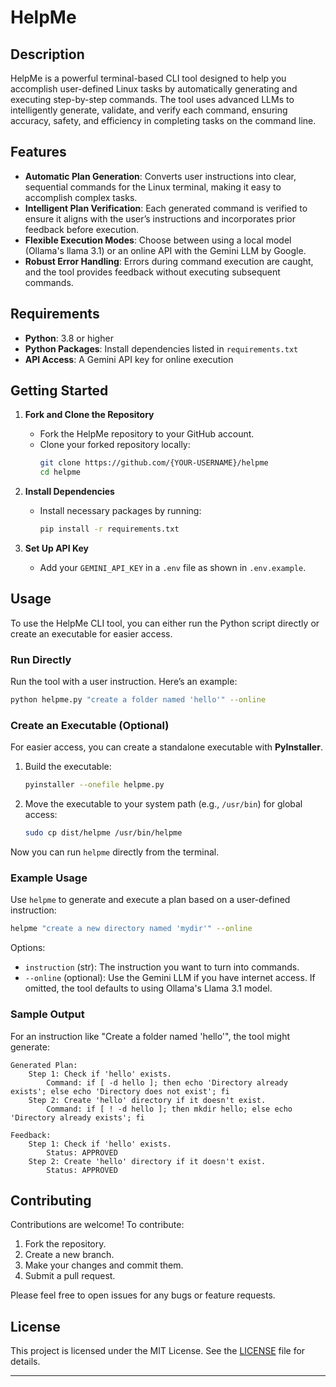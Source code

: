 # HelpMe

## Description

HelpMe is a powerful terminal-based CLI tool designed to help you accomplish user-defined Linux tasks by automatically generating and executing step-by-step commands. The tool uses advanced LLMs to intelligently generate, validate, and verify each command, ensuring accuracy, safety, and efficiency in completing tasks on the command line.

## Features

- **Automatic Plan Generation**: Converts user instructions into clear, sequential commands for the Linux terminal, making it easy to accomplish complex tasks.
- **Intelligent Plan Verification**: Each generated command is verified to ensure it aligns with the user’s instructions and incorporates prior feedback before execution.
- **Flexible Execution Modes**: Choose between using a local model (Ollama's llama 3.1) or an online API with the Gemini LLM by Google.
- **Robust Error Handling**: Errors during command execution are caught, and the tool provides feedback without executing subsequent commands.

## Requirements

- **Python**: 3.8 or higher
- **Python Packages**: Install dependencies listed in `requirements.txt`
- **API Access**: A Gemini API key for online execution

## Getting Started

1. **Fork and Clone the Repository**

   - Fork the HelpMe repository to your GitHub account.
   - Clone your forked repository locally:
     ```bash
     git clone https://github.com/{YOUR-USERNAME}/helpme
     cd helpme
     ```

2. **Install Dependencies**

   - Install necessary packages by running:
     ```bash
     pip install -r requirements.txt
     ```

3. **Set Up API Key**
   - Add your `GEMINI_API_KEY` in a `.env` file as shown in `.env.example`.

## Usage

To use the HelpMe CLI tool, you can either run the Python script directly or create an executable for easier access.

### Run Directly

Run the tool with a user instruction. Here’s an example:

```bash
python helpme.py "create a folder named 'hello'" --online
```

### Create an Executable (Optional)

For easier access, you can create a standalone executable with **PyInstaller**.

1. Build the executable:
   ```bash
   pyinstaller --onefile helpme.py
   ```
2. Move the executable to your system path (e.g., `/usr/bin`) for global access:
   ```bash
   sudo cp dist/helpme /usr/bin/helpme
   ```

Now you can run `helpme` directly from the terminal.

### Example Usage

Use `helpme` to generate and execute a plan based on a user-defined instruction:

```bash
helpme "create a new directory named 'mydir'" --online
```

Options:

- `instruction` (str): The instruction you want to turn into commands.
- `--online` (optional): Use the Gemini LLM if you have internet access. If omitted, the tool defaults to using Ollama's Llama 3.1 model.

### Sample Output

For an instruction like "Create a folder named 'hello'", the tool might generate:

```
Generated Plan:
    Step 1: Check if 'hello' exists.
        Command: if [ -d hello ]; then echo 'Directory already exists'; else echo 'Directory does not exist'; fi
    Step 2: Create 'hello' directory if it doesn't exist.
        Command: if [ ! -d hello ]; then mkdir hello; else echo 'Directory already exists'; fi

Feedback:
    Step 1: Check if 'hello' exists.
        Status: APPROVED
    Step 2: Create 'hello' directory if it doesn't exist.
        Status: APPROVED
```

## Contributing

Contributions are welcome! To contribute:

1. Fork the repository.
2. Create a new branch.
3. Make your changes and commit them.
4. Submit a pull request.

Please feel free to open issues for any bugs or feature requests.

## License

This project is licensed under the MIT License. See the [LICENSE](LICENSE) file for details.

---
